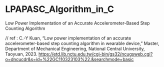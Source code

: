 # LPAPASC_Algorithm_in_C
Low Power Implementation of an Accurate Accelerometer-Based Step Counting Algorithm


// ref : C.-Y Kuan, “Low power implementation of an accurate accelerometer-based step counting algorithm in wearable device,” Master, Department of Mechanical Engineering, National Central University, Taoyuan, 2023. https://etd.lib.nctu.edu.tw/cgi-bin/gs32/ncugsweb.cgi?o=dncucdr&s=id=%22GC110323103%22.&searchmode=basic

